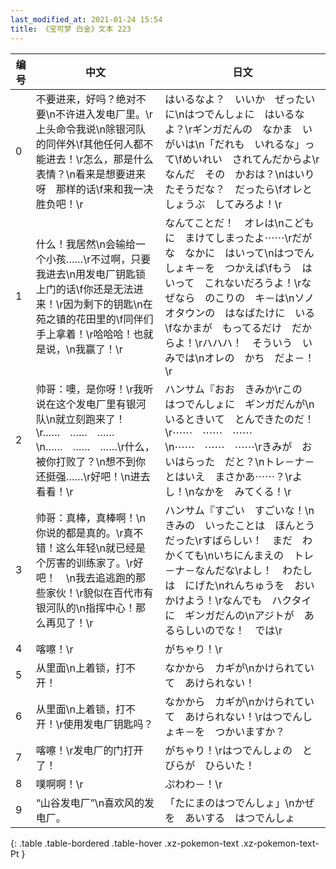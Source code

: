 ```yaml
---
last_modified_at: 2021-01-24 15:54
title: 《宝可梦 白金》文本 223
---
```

| 编号 | 中文 | 日文 |
| ---- | ---- | ---- |
| 0 | 不要进来，好吗？绝对不要\n不许进入发电厂里。\r上头命令我说\n除银河队的同伴外\f其他任何人都不能进去！\r怎么，那是什么表情？\n看来是想要进来呀　那样的话\f来和我一决胜负吧！\r | はいるなよ？　いいか　ぜったいに\nはつでんしょに　はいるなよ？\rギンガだんの　なかま　いがいは\n「だれも　いれるな」って\fめいれい　されてんだからよ\rなんだ　その　かおは？\nはいりたそうだな？　だったら\fオレと　しょうぶ　してみろよ！\r |
| 1 | 什么！我居然\n会输给一个小孩……\r不过啊，只要我进去\n用发电厂钥匙锁上门的话\f你还是无法进来！\r因为剩下的钥匙\n在苑之镇的花田里的\f同伴们手上拿着！\r哈哈哈！也就是说，\n我赢了！\r | なんてことだ！　オレは\nこどもに　まけてしまったよ⋯⋯\rだがな　なかに　はいって\nはつでんしょキ－を　つかえば\fもう　はいって　これないだろうよ！\rなぜなら　のこりの　キ－は\nソノオタウンの　はなばたけに　いる\fなかまが　もってるだけ　だからよ！\rハハハ！　そういう　いみでは\nオレの　かち　だよ－！\r |
| 2 | 帅哥：噢，是你呀！\r我听说在这个发电厂里有银河队\n就立刻跑来了！\r……　……　……\n……　……　……\r什么，被你打败了？\n想不到你还挺强……\r好吧！\n进去看看！\r | ハンサム『おお　きみか\rこの　はつでんしょに　ギンガだんが\nいるときいて　とんできたのだ！\r⋯⋯　⋯⋯　⋯⋯\n⋯⋯　⋯⋯　⋯⋯\rきみが　おいはらった　だと？\nトレ－ナ－とはいえ　まさかあ⋯⋯？\rよし！\nなかを　みてくる！\r |
| 3 | 帅哥：真棒，真棒啊！\n你说的都是真的。\r真不错！这么年轻\n就已经是个厉害的训练家了。\r好吧！　\n我去追逃跑的那些家伙！\r貌似在百代市有银河队的\n指挥中心！那么再见了！\r | ハンサム『すごい　すごいな！\nきみの　いったことは　ほんとうだった\rすばらしい！　まだ　わかくても\nいちにんまえの　トレ－ナ－なんだな\rよし！　わたしは　にげた\nれんちゅうを　おいかけよう！\rなんでも　ハクタイに　ギンガだんの\nアジトが　あるらしいのでな！　では\r |
| 4 | 喀嚓！\r | がちゃり！\r |
| 5 | 从里面\n上着锁，打不开！ | なかから　カギが\nかけられていて　あけられない！ |
| 6 | 从里面\n上着锁，打不开！\r使用发电厂钥匙吗？ | なかから　カギが\nかけられていて　あけられない！\rはつでんしょキ－を　つかいますか？ |
| 7 | 喀嚓！\r发电厂的门打开了！ | がちゃり！\rはつでんしょの　とびらが　ひらいた！ |
| 8 | 噗啊啊！\r | ぷわわ－！\r |
| 9 | “山谷发电厂”\n喜欢风的发电厂。 | 「たにまのはつでんしょ」\nかぜを　あいする　はつでんしょ |
{: .table .table-bordered .table-hover .xz-pokemon-text .xz-pokemon-text-Pt }